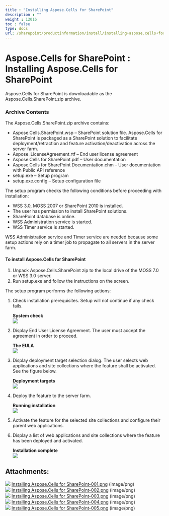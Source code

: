 ```yaml
---
title : "Installing Aspose.Cells for SharePoint" 
description : "" 
weight : 12016 
toc : false
type: docs
url: /sharepoint/productinformation/install/installing+aspose.cells+for+sharepoint/
---
```


# Aspose.Cells for SharePoint : Installing Aspose.Cells for SharePoint


Aspose.Cells for SharePoint is downloadable as the Aspose.Cells.SharePoint.zip archive.

### Archive Contents

The Aspose.Cells.SharePoint.zip archive contains:

*   Aspose.Cells.SharePoint.wsp – SharePoint solution file. Aspose.Cells for SharePoint is packaged as a SharePoint solution to facilitate deployment/retraction and feature activation/deactivation across the server farm.
*   Aspose\_LicenseAgreement.rtf – End user license agreement
*   Aspose.Cells for SharePoint.pdf – User documentation
*   Aspose.Cells for SharePoint Documentation.chm – User documentation with Public API reference
*   setup.exe – Setup program
*   setup.exe.config – Setup configuration file

The setup program checks the following conditions before proceeding with installation:

*   WSS 3.0, MOSS 2007 or SharePoint 2010 is installed.
*   The user has permission to install SharePoint solutions.
*   SharePoint database is online.
*   WSS Administration service is started.
*   WSS Timer service is started.

WSS Administration service and Timer service are needed because some setup actions rely on a timer job to propagate to all servers in the server farm.

#### To install Aspose.Cells for SharePoint

1.  Unpack Aspose.Cells.SharePoint zip to the local drive of the MOSS 7.0 or WSS 3.0 server.
2.  Run setup.exe and follow the instructions on the screen.

The setup program performs the following actions:

1.  Check installation prerequisites. Setup will not continue if any check fails.  
      
    **System check**  
    ![](https://docs2.aspose.com/cells/sharepoint/attachments/6356999/6488089.png)  
      
    
2.  Display End User License Agreement. The user must accept the agreement in order to proceed.  
      
    **The EULA**  
    ![](https://docs2.aspose.com/cells/sharepoint/attachments/6356999/6488098.png)  
      
    
3.  Display deployment target selection dialog. The user selects web applications and site collections where the feature shall be activated. See the figure below.  
      
    **Deployment targets**  
    ![](https://docs2.aspose.com/cells/sharepoint/attachments/6356999/6488099.png)  
      
    
4.  Deploy the feature to the server farm.  
      
    **Running installation**  
    ![](https://docs2.aspose.com/cells/sharepoint/attachments/6356999/6488100.png)  
      
    
5.  Activate the feature for the selected site collections and configure their parent web applications.
6.  Display a list of web applications and site collections where the feature has been deployed and activated.  
      
    **Installation complete**  
    ![](https://docs2.aspose.com/cells/sharepoint/attachments/6356999/6488101.png)

## Attachments:

![](https://docs2.aspose.com/cells/sharepoint/images/icons/bullet_blue.gif) [Installing Aspose.Cells for SharePoint-001.png](https://docs2.aspose.com/cells/sharepoint/attachments/6356999/6488089.png) (image/png)  
![](https://docs2.aspose.com/cells/sharepoint/images/icons/bullet_blue.gif) [Installing Aspose.Cells for SharePoint-002.png](https://docs2.aspose.com/cells/sharepoint/attachments/6356999/6488098.png) (image/png)  
![](https://docs2.aspose.com/cells/sharepoint/images/icons/bullet_blue.gif) [Installing Aspose.Cells for SharePoint-003.png](https://docs2.aspose.com/cells/sharepoint/attachments/6356999/6488099.png) (image/png)  
![](https://docs2.aspose.com/cells/sharepoint/images/icons/bullet_blue.gif) [Installing Aspose.Cells for SharePoint-004.png](https://docs2.aspose.com/cells/sharepoint/attachments/6356999/6488100.png) (image/png)  
![](https://docs2.aspose.com/cells/sharepoint/images/icons/bullet_blue.gif) [Installing Aspose.Cells for SharePoint-005.png](https://docs2.aspose.com/cells/sharepoint/attachments/6356999/6488101.png) (image/png)  

